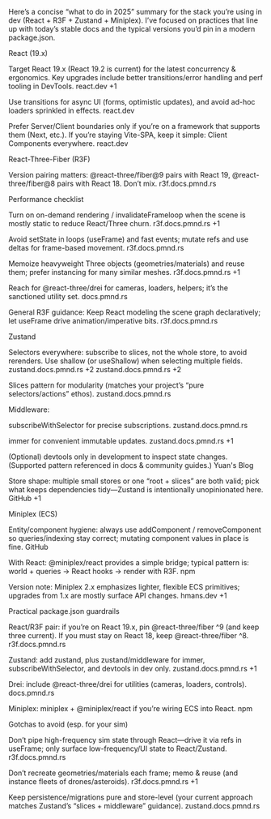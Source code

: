 Here’s a concise “what to do in 2025” summary for the stack you’re using in dev (React + R3F + Zustand + Miniplex). I’ve focused on practices that line up with today’s stable docs and the typical versions you’d pin in a modern package.json.

React (19.x)

Target React 19.x (React 19.2 is current) for the latest concurrency & ergonomics. Key upgrades include better transitions/error handling and perf tooling in DevTools.
react.dev
+1

Use transitions for async UI (forms, optimistic updates), and avoid ad-hoc loaders sprinkled in effects.
react.dev

Prefer Server/Client boundaries only if you’re on a framework that supports them (Next, etc.). If you’re staying Vite-SPA, keep it simple: Client Components everywhere.
react.dev

React-Three-Fiber (R3F)

Version pairing matters: @react-three/fiber@9 pairs with React 19, @react-three/fiber@8 pairs with React 18. Don’t mix.
r3f.docs.pmnd.rs

Performance checklist

Turn on on-demand rendering / invalidateFrameloop when the scene is mostly static to reduce React/Three churn.
r3f.docs.pmnd.rs
+1

Avoid setState in loops (useFrame) and fast events; mutate refs and use deltas for frame-based movement.
r3f.docs.pmnd.rs

Memoize heavyweight Three objects (geometries/materials) and reuse them; prefer instancing for many similar meshes.
r3f.docs.pmnd.rs
+1

Reach for @react-three/drei for cameras, loaders, helpers; it’s the sanctioned utility set.
docs.pmnd.rs

General R3F guidance: Keep React modeling the scene graph declaratively; let useFrame drive animation/imperative bits.
r3f.docs.pmnd.rs

Zustand

Selectors everywhere: subscribe to slices, not the whole store, to avoid rerenders. Use shallow (or useShallow) when selecting multiple fields.
zustand.docs.pmnd.rs
+2
zustand.docs.pmnd.rs
+2

Slices pattern for modularity (matches your project’s “pure selectors/actions” ethos).
zustand.docs.pmnd.rs

Middleware:

subscribeWithSelector for precise subscriptions.
zustand.docs.pmnd.rs

immer for convenient immutable updates.
zustand.docs.pmnd.rs
+1

(Optional) devtools only in development to inspect state changes. (Supported pattern referenced in docs & community guides.)
Yuan's Blog

Store shape: multiple small stores or one “root + slices” are both valid; pick what keeps dependencies tidy—Zustand is intentionally unopinionated here.
GitHub
+1

Miniplex (ECS)

Entity/component hygiene: always use addComponent / removeComponent so queries/indexing stay correct; mutating component values in place is fine.
GitHub

With React: @miniplex/react provides a simple bridge; typical pattern is: world + queries → React hooks → render with R3F.
npm

Version note: Miniplex 2.x emphasizes lighter, flexible ECS primitives; upgrades from 1.x are mostly surface API changes.
hmans.dev
+1

Practical package.json guardrails

React/R3F pair: if you’re on React 19.x, pin @react-three/fiber ^9 (and keep three current). If you must stay on React 18, keep @react-three/fiber ^8.
r3f.docs.pmnd.rs

Zustand: add zustand, plus zustand/middleware for immer, subscribeWithSelector, and devtools in dev only.
zustand.docs.pmnd.rs
+1

Drei: include @react-three/drei for utilities (cameras, loaders, controls).
docs.pmnd.rs

Miniplex: miniplex + @miniplex/react if you’re wiring ECS into React.
npm

Gotchas to avoid (esp. for your sim)

Don’t pipe high-frequency sim state through React—drive it via refs in useFrame; only surface low-frequency/UI state to React/Zustand.
r3f.docs.pmnd.rs

Don’t recreate geometries/materials each frame; memo & reuse (and instance fleets of drones/asteroids).
r3f.docs.pmnd.rs
+1

Keep persistence/migrations pure and store-level (your current approach matches Zustand’s “slices + middleware” guidance).
zustand.docs.pmnd.rs
